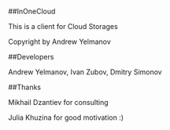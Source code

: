 ##InOneCloud

This is a client for Cloud Storages

Copyright by Andrew Yelmanov

##Developers

Andrew Yelmanov, Ivan Zubov, Dmitry Simonov

##Thanks 

Mikhail Dzantiev for consulting

Julia Khuzina for good motivation :)
